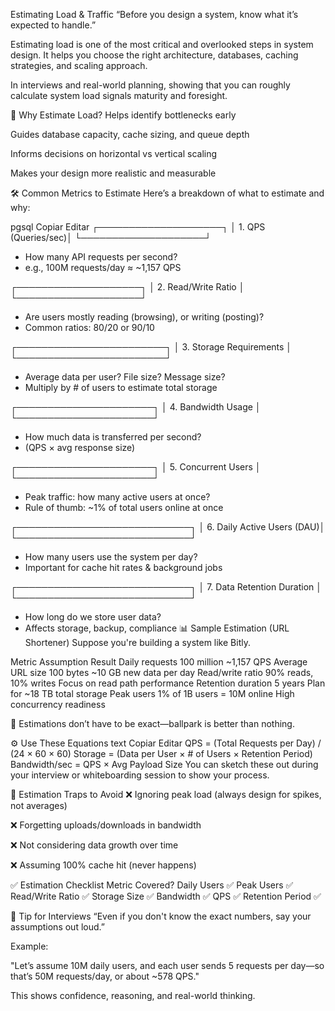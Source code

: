 Estimating Load & Traffic
“Before you design a system, know what it’s expected to handle.”

Estimating load is one of the most critical and overlooked steps in system design. It helps you choose the right architecture, databases, caching strategies, and scaling approach.

In interviews and real-world planning, showing that you can roughly calculate system load signals maturity and foresight.

🧮 Why Estimate Load?
Helps identify bottlenecks early

Guides database capacity, cache sizing, and queue depth

Informs decisions on horizontal vs vertical scaling

Makes your design more realistic and measurable

🛠 Common Metrics to Estimate
Here’s a breakdown of what to estimate and why:

pgsql
Copiar
Editar
┌────────────────────┐
│ 1. QPS (Queries/sec)│
└────────────────────┘
- How many API requests per second?
- e.g., 100M requests/day ≈ ~1,157 QPS

┌────────────────────┐
│ 2. Read/Write Ratio │
└────────────────────┘
- Are users mostly reading (browsing), or writing (posting)?
- Common ratios: 80/20 or 90/10

┌────────────────────────┐
│ 3. Storage Requirements │
└────────────────────────┘
- Average data per user? File size? Message size?
- Multiply by # of users to estimate total storage

┌──────────────────────┐
│ 4. Bandwidth Usage    │
└──────────────────────┘
- How much data is transferred per second?
- (QPS × avg response size)

┌──────────────────────┐
│ 5. Concurrent Users   │
└──────────────────────┘
- Peak traffic: how many active users at once?
- Rule of thumb: ~1% of total users online at once

┌────────────────────────────┐
│ 6. Daily Active Users (DAU)│
└────────────────────────────┘
- How many users use the system per day?
- Important for cache hit rates & background jobs

┌────────────────────────────┐
│ 7. Data Retention Duration │
└────────────────────────────┘
- How long do we store user data?
- Affects storage, backup, compliance
📊 Sample Estimation (URL Shortener)
Suppose you're building a system like Bitly.

Metric	Assumption	Result
Daily requests	100 million	~1,157 QPS
Average URL size	100 bytes	~10 GB new data per day
Read/write ratio	90% reads, 10% writes	Focus on read path performance
Retention duration	5 years	Plan for ~18 TB total storage
Peak users	1% of 1B users = 10M online	High concurrency readiness

🧠 Estimations don’t have to be exact—ballpark is better than nothing.

⚙️ Use These Equations
text
Copiar
Editar
QPS = (Total Requests per Day) / (24 × 60 × 60)
Storage = (Data per User × # of Users × Retention Period)
Bandwidth/sec = QPS × Avg Payload Size
You can sketch these out during your interview or whiteboarding session to show your process.

🚨 Estimation Traps to Avoid
❌ Ignoring peak load (always design for spikes, not averages)

❌ Forgetting uploads/downloads in bandwidth

❌ Not considering data growth over time

❌ Assuming 100% cache hit (never happens)

✅ Estimation Checklist
Metric	Covered?
Daily Users	✅
Peak Users	✅
Read/Write Ratio	✅
Storage Size	✅
Bandwidth	✅
QPS	✅
Retention Period	✅

🧪 Tip for Interviews
“Even if you don't know the exact numbers, say your assumptions out loud.”

Example:

"Let’s assume 10M daily users, and each user sends 5 requests per day—so that’s 50M requests/day, or about ~578 QPS."

This shows confidence, reasoning, and real-world thinking.